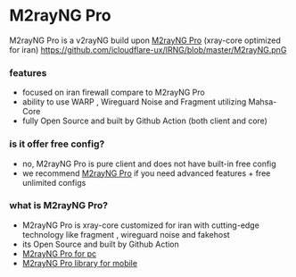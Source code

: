 # M2rayNG Pro
M2rayNG Pro is a v2rayNG build upon [M2rayNG Pro](https://github.com/icloudflare-ux/Xray-core) (xray-core optimized for iran)
https://github.com/icloudflare-ux/IRNG/blob/master/M2rayNG.pnG
### features
- focused on iran firewall compare to M2rayNG Pro
- ability to use WARP , Wireguard Noise and Fragment utilizing Mahsa-Core
- fully Open Source and built by Github Action (both client and core)


### is it offer free config?
- no, M2rayNG Pro is pure client and does not have built-in free config
- we recommend [M2rayNG Pro](https://t.me/icloudflare) if you need advanced features + free unlimited configs


### what is M2rayNG Pro?
- M2rayNG Pro is xray-core customized for iran with cutting-edge technology like fragment , wireguard noise and fakehost
- its Open Source and built by Github Action
- [M2rayNG Pro for pc](https://github.com/icloudflare-ux/Xray-core)
- [M2rayNG Pro library for mobile](https://github.com/icloudflare-ux/AndroidLibXrayLite) 
